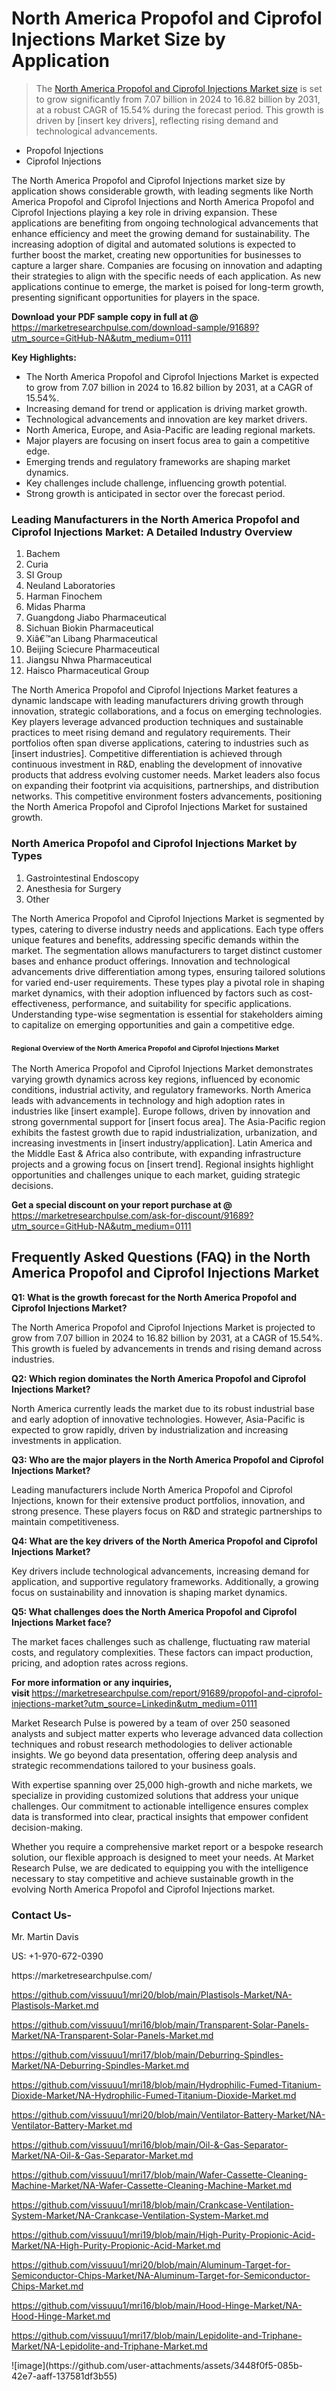 <h1>North America Propofol and Ciprofol Injections Market&nbsp;Size by Application</h1><blockquote><p>The <a href="https://marketresearchpulse.com/download-sample/91689?utm_source=GitHub-NA&amp;utm_medium=0111">North America Propofol and Ciprofol Injections Market size</a> is set to grow significantly from 7.07 billion in 2024 to 16.82 billion by 2031, at a robust CAGR of 15.54% during the forecast period. This growth is driven by [insert key drivers], reflecting rising demand and technological advancements.</p></blockquote><ul><li>Propofol Injections<li> Ciprofol Injections</li></ul><p>The North America Propofol and Ciprofol Injections market size by application shows considerable growth, with leading segments like North America Propofol and Ciprofol Injections and North America Propofol and Ciprofol Injections playing a key role in driving expansion. These applications are benefiting from ongoing technological advancements that enhance efficiency and meet the growing demand for sustainability. The increasing adoption of digital and automated solutions is expected to further boost the market, creating new opportunities for businesses to capture a larger share. Companies are focusing on innovation and adapting their strategies to align with the specific needs of each application. As new applications continue to emerge, the market is poised for long-term growth, presenting significant opportunities for players in the space.</p><p><strong>Download your PDF sample copy in full at @ </strong><a href="https://marketresearchpulse.com/download-sample/91689?utm_source=GitHub-NA&amp;utm_medium=0111">https://marketresearchpulse.com/download-sample/91689?utm_source=GitHub-NA&amp;utm_medium=0111</a></p><p><strong>Key Highlights: </strong></p><ul><li>The North America Propofol and Ciprofol Injections Market is expected to grow from 7.07 billion in 2024 to 16.82 billion by 2031, at a CAGR of 15.54%.</li><li>Increasing demand for trend or application is driving market growth.</li><li>Technological advancements and innovation are key market drivers.</li><li>North America, Europe, and Asia-Pacific are leading regional markets.</li><li>Major players are focusing on insert focus area to gain a competitive edge.</li><li>Emerging trends and regulatory frameworks are shaping market dynamics.</li><li>Key challenges include challenge, influencing growth potential.</li><li>Strong growth is anticipated in sector over the forecast period.</li></ul><h3>Leading Manufacturers in the North America Propofol and Ciprofol Injections Market: A Detailed Industry Overview</h3><ol><li>Bachem</li><li>Curia</li><li>SI Group</li><li>Neuland Laboratories</li><li>Harman Finochem</li><li>Midas Pharma</li><li>Guangdong Jiabo Pharmaceutical</li><li>Sichuan Biokin Pharmaceutical</li><li>Xiâ€™an Libang Pharmaceutical</li><li>Beijing Sciecure Pharmaceutical</li><li>Jiangsu Nhwa Pharmaceutical</li><li>Haisco Pharmaceutical Group</li></ol><div class="flex max-w-full flex-col flex-grow"><div class="min-h-8 text-message flex w-full flex-col items-end gap-2 whitespace-normal break-words [.text-message+&amp;]:mt-5" dir="auto" data-message-author-role="assistant" data-message-id="fd8432e4-4910-450d-b182-61b7bfb0a01f" data-message-model-slug="gpt-4o"><div class="flex w-full flex-col gap-1 empty:hidden first:pt-[3px]"><div class="markdown prose w-full break-words dark:prose-invert light"><p>The North America Propofol and Ciprofol Injections Market features a dynamic landscape with leading manufacturers driving growth through innovation, strategic collaborations, and a focus on emerging technologies. Key players leverage advanced production techniques and sustainable practices to meet rising demand and regulatory requirements. Their portfolios often span diverse applications, catering to industries such as [insert industries]. Competitive differentiation is achieved through continuous investment in R&amp;D, enabling the development of innovative products that address evolving customer needs. Market leaders also focus on expanding their footprint via acquisitions, partnerships, and distribution networks. This competitive environment fosters advancements, positioning the North America Propofol and Ciprofol Injections Market for sustained growth.</p></div></div></div></div><h3>North America Propofol and Ciprofol Injections Market by Types</h3><ol><li>Gastrointestinal Endoscopy<li> Anesthesia for Surgery<li> Other</li></ol><div class="flex max-w-full flex-col flex-grow"><div class="min-h-8 text-message flex w-full flex-col items-end gap-2 whitespace-normal break-words [.text-message+&amp;]:mt-5" dir="auto" data-message-author-role="assistant" data-message-id="084470be-0bb7-4664-bddf-5156b4f41249" data-message-model-slug="gpt-4o-mini"><div class="flex w-full flex-col gap-1 empty:hidden first:pt-[3px]"><div class="markdown prose w-full break-words dark:prose-invert light"><p>The North America Propofol and Ciprofol Injections Market is segmented by types, catering to diverse industry needs and applications. Each type offers unique features and benefits, addressing specific demands within the market. The segmentation allows manufacturers to target distinct customer bases and enhance product offerings. Innovation and technological advancements drive differentiation among types, ensuring tailored solutions for varied end-user requirements. These types play a pivotal role in shaping market dynamics, with their adoption influenced by factors such as cost-effectiveness, performance, and suitability for specific applications. Understanding type-wise segmentation is essential for stakeholders aiming to capitalize on emerging opportunities and gain a competitive edge.</p></div></div></div></div><h3><span style="font-size: 11px;">Regional Overview of the North America Propofol and Ciprofol Injections Market</span></h3><div class="flex max-w-full flex-col flex-grow"><div class="min-h-8 text-message flex w-full flex-col items-end gap-2 whitespace-normal break-words [.text-message+&amp;]:mt-5" dir="auto" data-message-author-role="assistant" data-message-id="e9038762-ce64-4e30-91c9-9bd413514231" data-message-model-slug="gpt-4o-mini"><div class="flex w-full flex-col gap-1 empty:hidden first:pt-[3px]"><div class="markdown prose w-full break-words dark:prose-invert light"><p>The North America Propofol and Ciprofol Injections Market demonstrates varying growth dynamics across key regions, influenced by economic conditions, industrial activity, and regulatory frameworks. North America leads with advancements in technology and high adoption rates in industries like [insert example]. Europe follows, driven by innovation and strong governmental support for [insert focus area]. The Asia-Pacific region exhibits the fastest growth due to rapid industrialization, urbanization, and increasing investments in [insert industry/application]. Latin America and the Middle East &amp; Africa also contribute, with expanding infrastructure projects and a growing focus on [insert trend]. Regional insights highlight opportunities and challenges unique to each market, guiding strategic decisions.</p></div></div></div></div><p><strong>Get a special discount on your report purchase at @ </strong><a href="https://marketresearchpulse.com/ask-for-discount/91689?utm_source=GitHub-NA&amp;utm_medium=0111">https://marketresearchpulse.com/ask-for-discount/91689?utm_source=GitHub-NA&amp;utm_medium=0111</a></p><h2>Frequently Asked Questions (FAQ) in the North America Propofol and Ciprofol Injections Market</h2><p><strong>Q1: What is the growth forecast for the North America Propofol and Ciprofol Injections Market?</strong></p><p>The North America Propofol and Ciprofol Injections Market is projected to grow from 7.07 billion in 2024 to 16.82 billion by 2031, at a CAGR of 15.54%. This growth is fueled by advancements in trends and rising demand across industries.</p><p><strong>Q2: Which region dominates the North America Propofol and Ciprofol Injections Market?</strong></p><p>North America currently leads the market due to its robust industrial base and early adoption of innovative technologies. However, Asia-Pacific is expected to grow rapidly, driven by industrialization and increasing investments in application.</p><p><strong>Q3: Who are the major players in the North America Propofol and Ciprofol Injections Market?</strong></p><p>Leading manufacturers include North America Propofol and Ciprofol Injections, known for their extensive product portfolios, innovation, and strong presence. These players focus on R&amp;D and strategic partnerships to maintain competitiveness.</p><p><strong>Q4: What are the key drivers of the North America Propofol and Ciprofol Injections Market?</strong></p><p>Key drivers include technological advancements, increasing demand for application, and supportive regulatory frameworks. Additionally, a growing focus on sustainability and innovation is shaping market dynamics.</p><p><strong>Q5: What challenges does the North America Propofol and Ciprofol Injections Market face?</strong></p><p>The market faces challenges such as challenge, fluctuating raw material costs, and regulatory complexities. These factors can impact production, pricing, and adoption rates across regions.</p><p><strong>For more information or any inquiries, visit&nbsp;</strong><a href="https://marketresearchpulse.com/report/91689/propofol-and-ciprofol-injections-market?utm_source=Linkedin&utm_medium=0111">https://marketresearchpulse.com/report/91689/propofol-and-ciprofol-injections-market?utm_source=Linkedin&utm_medium=0111</a></p><p>Market Research Pulse is powered by a team of over 250 seasoned analysts and subject matter experts who leverage advanced data collection techniques and robust research methodologies to deliver actionable insights. We go beyond data presentation, offering deep analysis and strategic recommendations tailored to your business goals.</p><p>With expertise spanning over 25,000 high-growth and niche markets, we specialize in providing customized solutions that address your unique challenges. Our commitment to actionable intelligence ensures complex data is transformed into clear, practical insights that empower confident decision-making.</p><p>Whether you require a comprehensive market report or a bespoke research solution, our flexible approach is designed to meet your needs. At Market Research Pulse, we are dedicated to equipping you with the intelligence necessary to stay competitive and achieve sustainable growth in the evolving North America Propofol and Ciprofol Injections market.</p><h3><strong>Contact Us-</strong></h3><p>Mr. Martin Davis</p><p>US: +1-970-672-0390</p><p>https://marketresearchpulse.com/</p><p><a href="https://github.com/vissuuu1/mri20/blob/main/Plastisols-Market/NA-Plastisols-Market.md">https://github.com/vissuuu1/mri20/blob/main/Plastisols-Market/NA-Plastisols-Market.md</a></p><p><a href="https://github.com/vissuuu1/mri16/blob/main/Transparent-Solar-Panels-Market/NA-Transparent-Solar-Panels-Market.md">https://github.com/vissuuu1/mri16/blob/main/Transparent-Solar-Panels-Market/NA-Transparent-Solar-Panels-Market.md</a></p><p><a href="https://github.com/vissuuu1/mri17/blob/main/Deburring-Spindles-Market/NA-Deburring-Spindles-Market.md">https://github.com/vissuuu1/mri17/blob/main/Deburring-Spindles-Market/NA-Deburring-Spindles-Market.md</a></p><p><a href="https://github.com/vissuuu1/mri18/blob/main/Hydrophilic-Fumed-Titanium-Dioxide-Market/NA-Hydrophilic-Fumed-Titanium-Dioxide-Market.md">https://github.com/vissuuu1/mri18/blob/main/Hydrophilic-Fumed-Titanium-Dioxide-Market/NA-Hydrophilic-Fumed-Titanium-Dioxide-Market.md</a></p><p><a href="https://github.com/vissuuu1/mri20/blob/main/Ventilator-Battery-Market/NA-Ventilator-Battery-Market.md">https://github.com/vissuuu1/mri20/blob/main/Ventilator-Battery-Market/NA-Ventilator-Battery-Market.md</a></p><p><a href="https://github.com/vissuuu1/mri16/blob/main/Oil-&-Gas-Separator-Market/NA-Oil-&-Gas-Separator-Market.md">https://github.com/vissuuu1/mri16/blob/main/Oil-&-Gas-Separator-Market/NA-Oil-&-Gas-Separator-Market.md</a></p><p><a href="https://github.com/vissuuu1/mri17/blob/main/Wafer-Cassette-Cleaning-Machine-Market/NA-Wafer-Cassette-Cleaning-Machine-Market.md">https://github.com/vissuuu1/mri17/blob/main/Wafer-Cassette-Cleaning-Machine-Market/NA-Wafer-Cassette-Cleaning-Machine-Market.md</a></p><p><a href="https://github.com/vissuuu1/mri18/blob/main/Crankcase-Ventilation-System-Market/NA-Crankcase-Ventilation-System-Market.md">https://github.com/vissuuu1/mri18/blob/main/Crankcase-Ventilation-System-Market/NA-Crankcase-Ventilation-System-Market.md</a></p><p><a href="https://github.com/vissuuu1/mri19/blob/main/High-Purity-Propionic-Acid-Market/NA-High-Purity-Propionic-Acid-Market.md">https://github.com/vissuuu1/mri19/blob/main/High-Purity-Propionic-Acid-Market/NA-High-Purity-Propionic-Acid-Market.md</a></p><p><a href="https://github.com/vissuuu1/mri20/blob/main/Aluminum-Target-for-Semiconductor-Chips-Market/NA-Aluminum-Target-for-Semiconductor-Chips-Market.md">https://github.com/vissuuu1/mri20/blob/main/Aluminum-Target-for-Semiconductor-Chips-Market/NA-Aluminum-Target-for-Semiconductor-Chips-Market.md</a></p><p><a href="https://github.com/vissuuu1/mri16/blob/main/Hood-Hinge-Market/NA-Hood-Hinge-Market.md">https://github.com/vissuuu1/mri16/blob/main/Hood-Hinge-Market/NA-Hood-Hinge-Market.md</a></p><p><a href="https://github.com/vissuuu1/mri17/blob/main/Lepidolite-and-Triphane-Market/NA-Lepidolite-and-Triphane-Market.md">https://github.com/vissuuu1/mri17/blob/main/Lepidolite-and-Triphane-Market/NA-Lepidolite-and-Triphane-Market.md</a></p>
![image](https://github.com/user-attachments/assets/3448f0f5-085b-42e7-aaff-137581df3b55)
